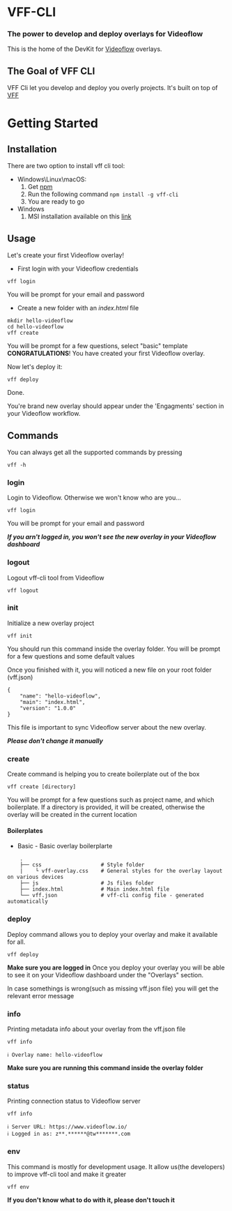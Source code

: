 # VFF-CLI
### The power to develop and deploy overlays for Videoflow

This is the home of the DevKit for [Videoflow](https://www.videoflow.io) overlays. 

## The Goal of VFF CLI

VFF Cli let you develop and deploy you overly projects. It's built on top of [VFF](https://github.com/TwiztedDesign/vff)


# Getting Started

## Installation
There are two option to install vff cli tool:
- Windows\Linux\macOS:
    1. Get [npm](https://www.npmjs.com/get-npm)
    1. Run the following command `npm install -g vff-cli`
    1. You are ready to go
- Windows
    1. MSI installation available on this [link](https://d2vhshfrrpr8m8.cloudfront.net/downloads/vff-cli/vff-cli.exe)

## Usage
Let's create your first Videoflow overlay!

- First login with your Videoflow credentials
```
vff login
```
You will be prompt for your email and password

- Create a new folder with an _index.html_ file
```
mkdir hello-videoflow
cd hello-videoflow
vff create
```
You will be prompt for a few questions, select "basic" template
**CONGRATULATIONS**! You have created your first Videoflow overlay.

Now let's deploy it:
```
vff deploy
``` 
Done.

You're brand new overlay should appear under the 'Engagments' section in your Videoflow workflow.


## Commands
You can always get all the supported commands by pressing
```
vff -h
```

### login
Login to Videoflow. Otherwise we won't know who are you...
```
vff login
```
You will be prompt for your email and password
 
***If you arn't logged in, you won't see the new overlay in your Videoflow dashboard***
### logout
Logout vff-cli tool from Videoflow
```
vff logout
```
### init
Initialize a new overlay project
```
vff init
```
You should run this command inside the overlay folder. You will be prompt for a few questions and some default values

Once you finished with it, you will noticed a new file on your root folder (vff.json)
```
{
    "name": "hello-videoflow",
    "main": "index.html",
    "version": "1.0.0"
}
```
This file is important to sync Videoflow server about the new overlay.

***Please don't change it manually***
### create
Create command is helping you to create boilerplate out of the box
```
vff create [directory]
```
You will be prompt for a few questions such as project name, and which boilerplate.
If a directory is provided, it will be created, otherwise the overlay will be created in the current location

#### Boilerplates
- Basic - Basic overlay boilerplarte
```
    .
    ├── css                   # Style folder
    |    └ vff-overlay.css    # General styles for the overlay layout on various devices
    ├── js                    # Js files folder
    ├── index.html            # Main index.html file
    └── vff.json              # vff-cli config file - generated automatically
```

### deploy
Deploy command allows you to deploy your overlay and make it available for all.
```
vff deploy
```
**Make sure you are logged in**
Once you deploy your overlay you will be able to see it on your Videoflow dashboard under the "Overlays" section.

In case somethings is wrong(such as missing vff.json file) you will get the relevant error message

### info
Printing metadata info about your overlay from the vff.json file
```
vff info
```

```ℹ Overlay name: hello-videoflow```

**Make sure you are running this command inside the overlay folder**

### status
Printing connection status to Videoflow server
```
vff info
```
```
ℹ Server URL: https://www.videoflow.io/
ℹ Logged in as: z**.******@tw*******.com
```

### env
This command is mostly for development usage. It allow us(the developers) to improve vff-cli tool and make it greater
```
vff env
```
**If you don't know what to do with it, please don't touch it**




